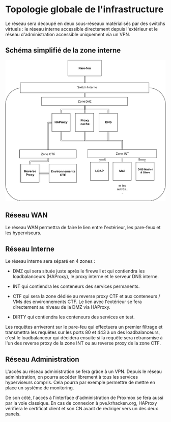 # Topologie globale de l'infrastructure
Le réseau sera découpé en deux sous-réseaux matérialisés par des switchs virtuels : le réseau interne accessible directement depuis l'extérieur et le réseau d'administration accessible uniquement via un VPN.

## Schéma simplifié de la zone interne

![Topologie du réseau](topologie_reseau.png)

## Réseau WAN

Le réseau WAN permettra de faire le lien entre l'extérieur, les pare-feux et les hyperviseurs.

## Réseau Interne

Le réseau interne sera séparé en 4 zones :

- DMZ qui sera située juste après le firewall et qui contiendra les loadbalanceurs (HAProxy), le proxy interne et le serveur DNS interne.

- INT qui contiendra les conteneurs des services permanents.

- CTF qui sera la zone dédiée au reverse proxy CTF et aux conteneurs / VMs des environnements CTF. Le lien avec l'extérieur se fera directement au niveau de la DMZ via HAProxy.

- DIRTY qui contiendra les conteneurs des services en test.

Les requêtes arriveront sur le pare-feu qui effectuera un premier filtrage et transmettra les requêtes sur les ports 80 et 443 à un des loadbalanceurs, c'est le loadbalanceur qui décidera ensuite si la requête sera retransmise à l'un des reverse proxy de la zone INT ou au reverse proxy de la zone CTF.

## Réseau Administration

L'accès au réseau administration se fera grâce à un VPN. Depuis le réseau administration, on pourra accéder librement à tous les services hyperviseurs compris. Cela pourra par exemple permettre de mettre en place un système de monitoring.

De son côté, l'accès à l'interface d'administration de Proxmox se fera aussi par la voie classique. En cas de connexion à pve.krhacken.org, HAProxy vérifiera le certificat client et son CN avant de rediriger vers un des deux panels.
